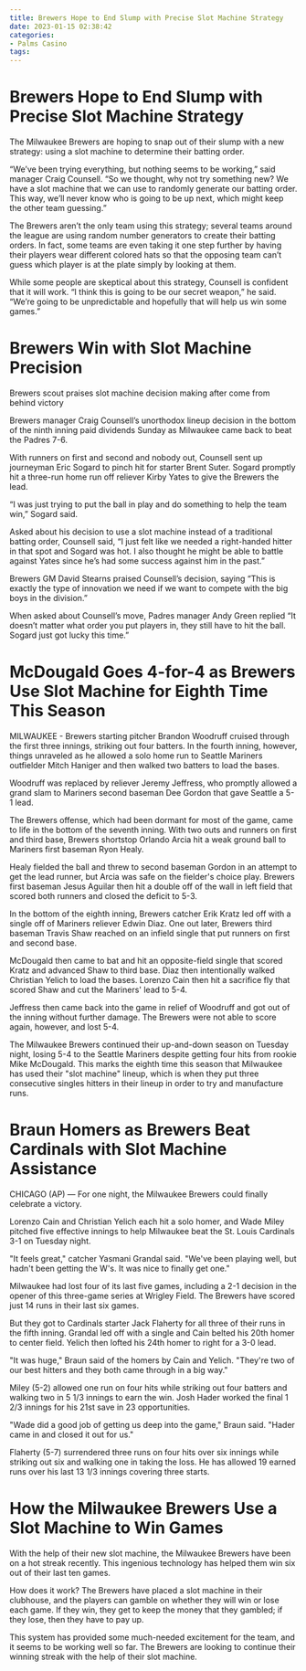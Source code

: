```yaml
---
title: Brewers Hope to End Slump with Precise Slot Machine Strategy
date: 2023-01-15 02:38:42
categories:
- Palms Casino
tags:
---
```



#  Brewers Hope to End Slump with Precise Slot Machine Strategy

The Milwaukee Brewers are hoping to snap out of their slump with a new strategy: using a slot machine to determine their batting order.

“We’ve been trying everything, but nothing seems to be working,” said manager Craig Counsell. “So we thought, why not try something new? We have a slot machine that we can use to randomly generate our batting order. This way, we’ll never know who is going to be up next, which might keep the other team guessing.”

The Brewers aren’t the only team using this strategy; several teams around the league are using random number generators to create their batting orders. In fact, some teams are even taking it one step further by having their players wear different colored hats so that the opposing team can’t guess which player is at the plate simply by looking at them.

While some people are skeptical about this strategy, Counsell is confident that it will work. “I think this is going to be our secret weapon,” he said. “We’re going to be unpredictable and hopefully that will help us win some games.”

#  Brewers Win with Slot Machine Precision

Brewers scout praises slot machine decision making after come from behind victory

Brewers manager Craig Counsell’s unorthodox lineup decision in the bottom of the ninth inning paid dividends Sunday as Milwaukee came back to beat the Padres 7-6.

With runners on first and second and nobody out, Counsell sent up journeyman Eric Sogard to pinch hit for starter Brent Suter. Sogard promptly hit a three-run home run off reliever Kirby Yates to give the Brewers the lead.

“I was just trying to put the ball in play and do something to help the team win,” Sogard said.

Asked about his decision to use a slot machine instead of a traditional batting order, Counsell said, “I just felt like we needed a right-handed hitter in that spot and Sogard was hot. I also thought he might be able to battle against Yates since he’s had some success against him in the past.”

Brewers GM David Stearns praised Counsell’s decision, saying “This is exactly the type of innovation we need if we want to compete with the big boys in the division.”

When asked about Counsell’s move, Padres manager Andy Green replied “It doesn’t matter what order you put players in, they still have to hit the ball. Sogard just got lucky this time.”

#  McDougald Goes 4-for-4 as Brewers Use Slot Machine for Eighth Time This Season

 MILWAUKEE - Brewers starting pitcher Brandon Woodruff cruised through the first three innings, striking out four batters. In the fourth inning, however, things unraveled as he allowed a solo home run to Seattle Mariners outfielder Mitch Haniger and then walked two batters to load the bases.

Woodruff was replaced by reliever Jeremy Jeffress, who promptly allowed a grand slam to Mariners second baseman Dee Gordon that gave Seattle a 5-1 lead.

The Brewers offense, which had been dormant for most of the game, came to life in the bottom of the seventh inning. With two outs and runners on first and third base, Brewers shortstop Orlando Arcia hit a weak ground ball to Mariners first baseman Ryon Healy.

Healy fielded the ball and threw to second baseman Gordon in an attempt to get the lead runner, but Arcia was safe on the fielder's choice play. Brewers first baseman Jesus Aguilar then hit a double off of the wall in left field that scored both runners and closed the deficit to 5-3.

In the bottom of the eighth inning, Brewers catcher Erik Kratz led off with a single off of Mariners reliever Edwin Diaz. One out later, Brewers third baseman Travis Shaw reached on an infield single that put runners on first and second base.

McDougald then came to bat and hit an opposite-field single that scored Kratz and advanced Shaw to third base. Diaz then intentionally walked Christian Yelich to load the bases. Lorenzo Cain then hit a sacrifice fly that scored Shaw and cut the Mariners' lead to 5-4.

Jeffress then came back into the game in relief of Woodruff and got out of the inning without further damage. The Brewers were not able to score again, however, and lost 5-4.


The Milwaukee Brewers continued their up-and-down season on Tuesday night, losing 5-4 to the Seattle Mariners despite getting four hits from rookie Mike McDougald.
This marks the eighth time this season that Milwaukee has used their "slot machine" lineup, which is when they put three consecutive singles hitters in their lineup in order to try and manufacture runs.

#  Braun Homers as Brewers Beat Cardinals with Slot Machine Assistance

CHICAGO (AP) — For one night, the Milwaukee Brewers could finally celebrate a victory.

Lorenzo Cain and Christian Yelich each hit a solo homer, and Wade Miley pitched five effective innings to help Milwaukee beat the St. Louis Cardinals 3-1 on Tuesday night.

"It feels great," catcher Yasmani Grandal said. "We've been playing well, but hadn't been getting the W's. It was nice to finally get one."

Milwaukee had lost four of its last five games, including a 2-1 decision in the opener of this three-game series at Wrigley Field. The Brewers have scored just 14 runs in their last six games.

But they got to Cardinals starter Jack Flaherty for all three of their runs in the fifth inning. Grandal led off with a single and Cain belted his 20th homer to center field. Yelich then lofted his 24th homer to right for a 3-0 lead.

"It was huge," Braun said of the homers by Cain and Yelich. "They're two of our best hitters and they both came through in a big way."

Miley (5-2) allowed one run on four hits while striking out four batters and walking two in 5 1/3 innings to earn the win. Josh Hader worked the final 1 2/3 innings for his 21st save in 23 opportunities.

"Wade did a good job of getting us deep into the game," Braun said. "Hader came in and closed it out for us."

Flaherty (5-7) surrendered three runs on four hits over six innings while striking out six and walking one in taking the loss. He has allowed 19 earned runs over his last 13 1/3 innings covering three starts.

#  How the Milwaukee Brewers Use a Slot Machine to Win Games

With the help of their new slot machine, the Milwaukee Brewers have been on a hot streak recently. This ingenious technology has helped them win six out of their last ten games.

How does it work? The Brewers have placed a slot machine in their clubhouse, and the players can gamble on whether they will win or lose each game. If they win, they get to keep the money that they gambled; if they lose, then they have to pay up.

This system has provided some much-needed excitement for the team, and it seems to be working well so far. The Brewers are looking to continue their winning streak with the help of their slot machine.